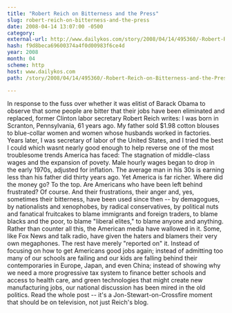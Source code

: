 ```yaml
---
title: "Robert Reich on Bitterness and the Press"
slug: robert-reich-on-bitterness-and-the-press
date: 2008-04-14 13:07:00 -0500
category: 
external-url: http://www.dailykos.com/story/2008/04/14/495360/-Robert-Reich-on-Bitterness-and-the-Press
hash: f9d8beca69600374a4f0d00983f6ce4d
year: 2008
month: 04
scheme: http
host: www.dailykos.com
path: /story/2008/04/14/495360/-Robert-Reich-on-Bitterness-and-the-Press

---
```


In response to the fuss over whether it was elitist of Barack Obama to observe that some people are bitter that their jobs have been eliminated and replaced, former Clinton labor secretary Robert Reich writes:
   I was born in Scranton, Pennsylvania, 61 years ago. My father sold $1.98 cotton blouses to blue-collar women and women whose husbands worked in factories. Years later, I was secretary of labor of the United States, and I tried the best I could  which wasnt nearly good enough  to help reverse one of the most troublesome trends America has faced: The stagnation of middle-class wages and the expansion of povety. Male hourly wages began to drop in the early 1970s, adjusted for inflation. The average man in his 30s is earning less than his father did thirty years ago. Yet America is far richer. Where did the money go? To the top.
  Are Americans who have been left behind frustrated? Of course. And their frustrations, their anger and, yes, sometimes their bitterness, have been used since then -- by demagogues, by nationalists and xenophobes, by radical conservatives, by political nuts and fanatical fruitcakes  to blame immigrants and foreign traders, to blame blacks and the poor, to blame "liberal elites," to blame anyone and anything.
  Rather than counter all this, the American media have wallowed in it. Some, like Fox News and talk radio, have given the haters and blamers their very own megaphones. The rest have merely "reported on" it. Instead of focusing on how to get Americans good jobs again; instead of admitting too many of our schools are failing and our kids are falling behind their contemporaries in Europe, Japan, and even China; instead of showing why we need a more progressive tax system to finance better schools and access to health care, and green technologies that might create new manufacturing jobs, our national discussion has been mired in the old politics. 
  Read the whole post -- it's a Jon-Stewart-on-Crossfire moment that should be on television, not just Reich's blog.
